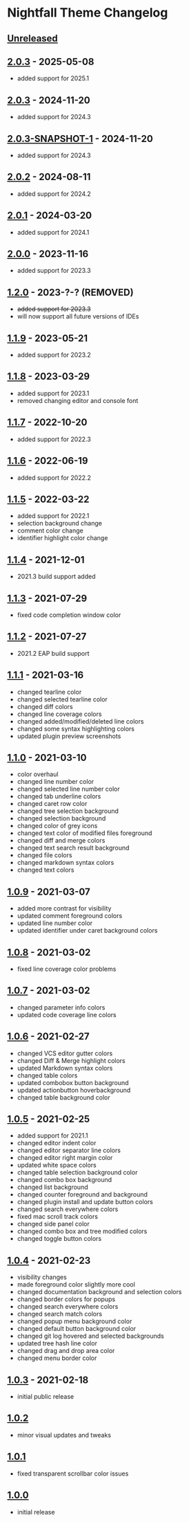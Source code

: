 <!-- Keep a Changelog guide -> https://keepachangelog.com -->

# Nightfall Theme Changelog

## [Unreleased]

## [2.0.3] - 2025-05-08

- added support for 2025.1

## [2.0.3] - 2024-11-20

- added support for 2024.3

## [2.0.3-SNAPSHOT-1] - 2024-11-20

- added support for 2024.3

## [2.0.2] - 2024-08-11

- added support for 2024.2

## [2.0.1] - 2024-03-20

- added support for 2024.1

## [2.0.0] - 2023-11-16

- added support for 2023.3

## [1.2.0]  - 2023-?-? (REMOVED)

- <s>added support for 2023.3</s>
- will now support all future versions of IDEs

## [1.1.9] - 2023-05-21

- added support for 2023.2

## [1.1.8] - 2023-03-29

- added support for 2023.1
- removed changing editor and console font

## [1.1.7] - 2022-10-20

- added support for 2022.3

## [1.1.6] - 2022-06-19

- added support for 2022.2

## [1.1.5] - 2022-03-22

- added support for 2022.1
- selection background change
- comment color change
- identifier highlight color change

## [1.1.4] - 2021-12-01

- 2021.3 build support added

## [1.1.3] - 2021-07-29

- fixed code completion window color

## [1.1.2] - 2021-07-27

- 2021.2 EAP build support

## [1.1.1] - 2021-03-16

- changed tearline color
- changed selected tearline color
- changed diff colors
- changed line coverage colors
- changed added/modified/deleted line colors
- changed some syntax highlighting colors
- updated plugin preview screenshots

## [1.1.0] - 2021-03-10

- color overhaul
- changed line number color
- changed selected line number color
- changed tab underline colors
- changed caret row color
- changed tree selection background
- changed selection background
- changed color of grey icons
- changed text color of modified files foreground
- changed diff and merge colors
- changed text search result background
- changed file colors
- changed markdown syntax colors
- changed text colors

## [1.0.9] - 2021-03-07

- added more contrast for visibility
- updated comment foreground colors
- updated line number color
- updated identifier under caret background colors

## [1.0.8] - 2021-03-02

- fixed line coverage color problems

## [1.0.7] - 2021-03-02

- changed parameter info colors
- updated code coverage line colors

## [1.0.6] - 2021-02-27

- changed VCS editor gutter colors
- changed Diff & Merge highlight colors
- updated Markdown syntax colors
- changed table colors
- updated combobox button background
- updated actionbutton hoverbackground
- changed table background color

## [1.0.5] - 2021-02-25

- added support for 2021.1
- changed editor indent color
- changed editor separator line colors
- changed editor right margin color
- updated white space colors
- changed table selection background color
- changed combo box background
- changed list background
- changed counter foreground and background
- changed plugin install and update button colors
- changed search everywhere colors
- fixed mac scroll track colors
- changed side panel color
- changed combo box and tree modified colors
- changed toggle button colors

## [1.0.4] - 2021-02-23

- visibility changes
- made foreground color slightly more cool
- changed documentation background and selection colors
- changed border colors for popups
- changed search everywhere colors
- changed search match colors
- changed popup menu background color
- changed default button background color
- changed git log hovered and selected backgrounds
- updated tree hash line color
- changed drag and drop area color
- changed menu border color

## [1.0.3] - 2021-02-18

- initial public release

## [1.0.2]

- minor visual updates and tweaks

## [1.0.1]

- fixed transparent scrollbar color issues

## [1.0.0]

- initial release

[Unreleased]: https://github.com/coeiico/jetbrains-nightfall-theme/compare/v2.0.3...HEAD
[2.0.3]: https://github.com/coeiico/jetbrains-nightfall-theme/compare/v2.0.2...v2.0.3
[2.0.3-SNAPSHOT-1]: https://github.com/coeiico/jetbrains-nightfall-theme/compare/v2.0.2...v2.0.3-SNAPSHOT-1
[2.0.2]: https://github.com/coeiico/jetbrains-nightfall-theme/compare/v2.0.1...v2.0.2
[2.0.1]: https://github.com/coeiico/jetbrains-nightfall-theme/compare/v2.0.0...v2.0.1
[2.0.0]: https://github.com/coeiico/jetbrains-nightfall-theme/compare/v1.2.0...v2.0.0
[1.2.0]: https://github.com/coeiico/jetbrains-nightfall-theme/compare/v1.1.9...v1.2.0
[1.1.9]: https://github.com/coeiico/jetbrains-nightfall-theme/compare/v1.1.8...v1.1.9
[1.1.8]: https://github.com/coeiico/jetbrains-nightfall-theme/compare/v1.1.7...v1.1.8
[1.1.7]: https://github.com/coeiico/jetbrains-nightfall-theme/compare/v1.1.6...v1.1.7
[1.1.6]: https://github.com/coeiico/jetbrains-nightfall-theme/compare/v1.1.5...v1.1.6
[1.1.5]: https://github.com/coeiico/jetbrains-nightfall-theme/compare/v1.1.4...v1.1.5
[1.1.4]: https://github.com/coeiico/jetbrains-nightfall-theme/compare/v1.1.3...v1.1.4
[1.1.3]: https://github.com/coeiico/jetbrains-nightfall-theme/compare/v1.1.2...v1.1.3
[1.1.2]: https://github.com/coeiico/jetbrains-nightfall-theme/compare/v1.1.1...v1.1.2
[1.1.1]: https://github.com/coeiico/jetbrains-nightfall-theme/compare/v1.1.0...v1.1.1
[1.1.0]: https://github.com/coeiico/jetbrains-nightfall-theme/compare/v1.0.9...v1.1.0
[1.0.9]: https://github.com/coeiico/jetbrains-nightfall-theme/compare/v1.0.8...v1.0.9
[1.0.8]: https://github.com/coeiico/jetbrains-nightfall-theme/compare/v1.0.7...v1.0.8
[1.0.7]: https://github.com/coeiico/jetbrains-nightfall-theme/compare/v1.0.6...v1.0.7
[1.0.6]: https://github.com/coeiico/jetbrains-nightfall-theme/compare/v1.0.5...v1.0.6
[1.0.5]: https://github.com/coeiico/jetbrains-nightfall-theme/compare/v1.0.4...v1.0.5
[1.0.4]: https://github.com/coeiico/jetbrains-nightfall-theme/compare/v1.0.3...v1.0.4
[1.0.3]: https://github.com/coeiico/jetbrains-nightfall-theme/compare/v1.0.2...v1.0.3
[1.0.2]: https://github.com/coeiico/jetbrains-nightfall-theme/compare/v1.0.1...v1.0.2
[1.0.1]: https://github.com/coeiico/jetbrains-nightfall-theme/compare/v1.0.0...v1.0.1
[1.0.0]: https://github.com/coeiico/jetbrains-nightfall-theme/commits/v1.0.0
